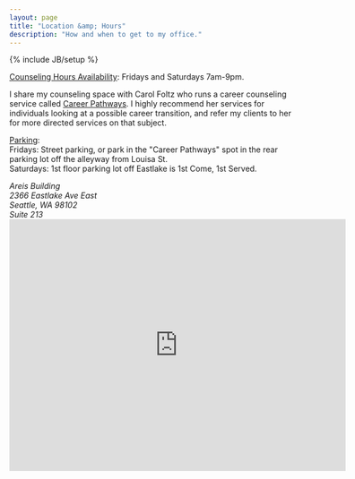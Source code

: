 ```yaml
---
layout: page
title: "Location &amp; Hours"
description: "How and when to get to my office."
---
```

{% include JB/setup %}


<u>Counseling Hours Availability</u>: Fridays and Saturdays 7am-9pm.

I share my counseling space with Carol Foltz who runs a career counseling service called <a href="http://seattlecareercounselingcoach.com/"><u>Career Pathways</u></a>. I highly recommend her services for individuals looking at a possible career transition, and refer my clients to her for more directed services on that subject.

<u>Parking</u>:<br>Fridays: Street parking, or park in the "Career Pathways" spot in the rear parking lot off the alleyway from Louisa St. <br>
Saturdays: 1st floor parking lot off Eastlake is 1st Come, 1st Served.

<address>
  Areis Building<br />
  2366 Eastlake Ave East<br />
  Seattle, WA 98102<br />
  Suite 213
</address>

<iframe src="https://www.google.com/maps/embed?pb=!1m14!1m8!1m3!1d1344.1026718052367!2d-122.32533462698618!3d47.64157635532868!3m2!1i1024!2i768!4f13.1!3m3!1m2!1s0x549014e1bc0d8075%3A0x8ca39c9b3b16d93c!2s2366+Eastlake+Ave+E%2C+Seattle%2C+WA+98102!5e0!3m2!1sen!2sus!4v1415549344700" width="600" height="450" frameborder="0" style="border:0"></iframe>
